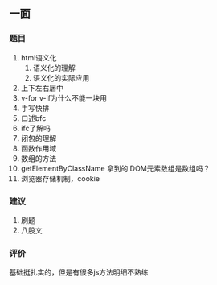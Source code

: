 ## 一面

  
### 题目
1. html语义化
	1. 语义化的理解
	2. 语义化的实际应用
2. 上下左右居中
3. v-for v-if为什么不能一块用
4. 手写快排
5. 口述bfc
6. ifc了解吗
7. 闭包的理解
8. 函数作用域
9. 数组的方法
10. getElementByClassName 拿到的 DOM元素数组是数组吗？
11. 浏览器存储机制，cookie

### 建议
1. 刷题
2. 八股文

### 评价
基础挺扎实的，但是有很多js方法明细不熟练